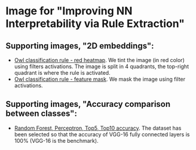 # Image for "Improving NN Interpretability via Rule Extraction"

## Supporting images, "2D embeddings":

* [Owl classification rule - red heatmap](./owl_scatter_plot_features.jpg). We tint the image (in red color) using filters activations. The image is split in 4 quadrants, the top-right quadrant is where the rule is activated.
* [Owl classification rule - feature mask](./owl_scatter_plot_masked.jpg). We mask the image using filter activations.

## Supporting images, "Accuracy comparison between classes":
* [Random Forest, Perceptron, Top5, Top10 accuracy](./classes_all_accuracy_histogram.pdf). The dataset has been selected so that the accuracy of VGG-16 fully connected layers is 100% (VGG-16 is the benchmark). 
